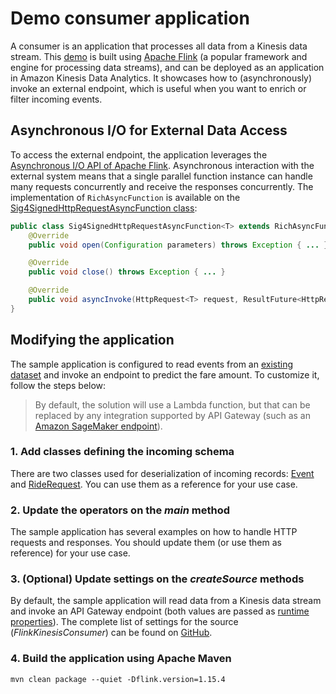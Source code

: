 # Demo consumer application
A consumer is an application that processes all data from a Kinesis data stream. This [demo](src/main/java/com/demo/StreamingJob.java) is built using [Apache Flink](https://flink.apache.org/) (a popular framework and engine for processing data streams), and can be deployed as an application in Amazon Kinesis Data Analytics. It showcases how to (asynchronously) invoke an external endpoint, which is useful when you want to enrich or filter incoming events.

## Asynchronous I/O for External Data Access
To access the external endpoint, the application leverages the [Asynchronous I/O API of Apache Flink](https://ci.apache.org/projects/flink/flink-docs-stable/dev/stream/operators/asyncio.html). Asynchronous interaction with the external system means that a single parallel function instance can handle many requests concurrently and receive the responses concurrently. The implementation of `RichAsyncFunction` is available on the [Sig4SignedHttpRequestAsyncFunction class](src/main/java/com/demo/operators/Sig4SignedHttpRequestAsyncFunction.java):

```java
public class Sig4SignedHttpRequestAsyncFunction<T> extends RichAsyncFunction<HttpRequest<T>, HttpResponse<T>> {
    @Override
    public void open(Configuration parameters) throws Exception { ... }

    @Override
    public void close() throws Exception { ... }

    @Override
    public void asyncInvoke(HttpRequest<T> request, ResultFuture<HttpResponse<T>> resultFuture) throws Exception { ... }
}
```

## Modifying the application
The sample application is configured to read events from an [existing dataset](https://registry.opendata.aws/nyc-tlc-trip-records-pds/) and invoke an endpoint to predict the fare amount. To customize it, follow the steps below:

> By default, the solution will use a Lambda function, but that can be replaced by any integration supported by API Gateway (such as an [Amazon SageMaker endpoint](https://docs.aws.amazon.com/solutions/latest/constructs/aws-apigateway-sagemakerendpoint.html)).

### 1. Add classes defining the incoming schema
There are two classes used for deserialization of incoming records: [Event](src/main/java/com/demo/events/Event.java) and [RideRequest](src/main/java/com/demo/events/RideRequest.java). You can use them as a reference for your use case.

### 2. Update the operators on the _main_ method
The sample application has several examples on how to handle HTTP requests and responses. You should update them (or use them as reference) for your use case.

### 3. (Optional) Update settings on the _createSource_ methods
By default, the sample application will read data from a Kinesis data stream and invoke an API Gateway endpoint (both values are passed as [runtime properties](https://docs.aws.amazon.com/kinesisanalytics/latest/java/how-properties.html)). The complete list of settings for the source (_FlinkKinesisConsumer_) can be found on [GitHub](https://github.com/apache/flink/tree/release-1.13/flink-connectors/flink-connector-kinesis/src/main/java/org/apache/flink/streaming/connectors/kinesis/config).

### 4. Build the application using Apache Maven
```
mvn clean package --quiet -Dflink.version=1.15.4
```
